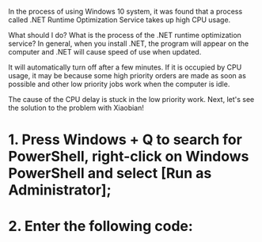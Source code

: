 In the process of using Windows 10 system, it was found that a process called .NET Runtime Optimization Service takes up high CPU usage.

What should I do? What is the process of the .NET runtime optimization service? In general, when you install .NET, the program will appear on the computer and .NET will cause speed of use when updated.

It will automatically turn off after a few minutes. If it is occupied by CPU usage, it may be because some high priority orders are made as soon as possible and other low priority jobs work when the computer is idle.

The cause of the CPU delay is stuck in the low priority work. Next, let's see the solution to the problem with Xiaobian!


# 1. Press Windows + Q to search for PowerShell, right-click on Windows PowerShell and select [Run as Administrator];
# 2. Enter the following code:
